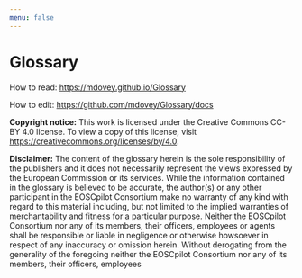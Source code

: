 ```yaml
---
menu: false
---
```


# Glossary

How to read: https://mdovey.github.io/Glossary

How to edit: https://github.com/mdovey/Glossary/docs

**Copyright notice:** This work is licensed under the Creative Commons CC-BY 4.0 license. To view a copy of this license, visit https://creativecommons.org/licenses/by/4.0. 

**Disclaimer:** The content of the glossary herein is the sole responsibility of the publishers and it does not necessarily represent the views expressed by the European Commission or its services. 
While the information contained in the glossary is believed to be accurate, the author(s) or any other participant in the EOSCpilot Consortium make no warranty of any kind with regard to this material including, but not limited to the implied warranties of merchantability and fitness for a particular purpose.
Neither the EOSCpilot Consortium nor any of its members, their officers, employees or agents shall be responsible or liable in negligence or otherwise howsoever in respect of any inaccuracy or omission herein.
Without derogating from the generality of the foregoing neither the EOSCpilot Consortium nor any of its members, their officers, employees
